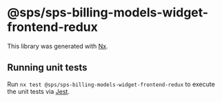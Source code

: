 # @sps/sps-billing-models-widget-frontend-redux

This library was generated with [Nx](https://nx.dev).

## Running unit tests

Run `nx test @sps/sps-billing-models-widget-frontend-redux` to execute the unit tests via [Jest](https://jestjs.io).
